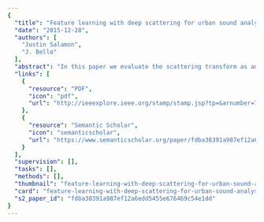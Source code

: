 ```yaml
---
{
  "title": "Feature learning with deep scattering for urban sound analysis",
  "date": "2015-12-28",
  "authors": [
    "Justin Salamon",
    "J. Bello"
  ],
  "abstract": "In this paper we evaluate the scattering transform as an alternative signal representation to the mel-spectrogram in the context of unsupervised feature learning for urban sound classification. We show that we can obtain comparable (or better) performance using the scattering transform whilst reducing both the amount of training data required for feature learning and the size of the learned codebook by an order of magnitude. In both cases the improvement is attributed to the local phase invariance of the representation. We also observe improved classification of sources in the background of the auditory scene, a result that provides further support for the importance of temporal modulation in sound segregation.",
  "links": [
    {
      "resource": "PDF",
      "icon": "pdf",
      "url": "http://ieeexplore.ieee.org/stamp/stamp.jsp?tp=&arnumber=7362478"
    },
    {
      "resource": "Semantic Scholar",
      "icon": "semanticscholar",
      "url": "https://www.semanticscholar.org/paper/fdba38391a987ef12a6edd5455e676469c54e1dd"
    }
  ],
  "supervision": [],
  "tasks": [],
  "methods": [],
  "thumbnail": "feature-learning-with-deep-scattering-for-urban-sound-analysis-thumb.jpg",
  "card": "feature-learning-with-deep-scattering-for-urban-sound-analysis-card.jpg",
  "s2_paper_id": "fdba38391a987ef12a6edd5455e676469c54e1dd"
}
---
```


